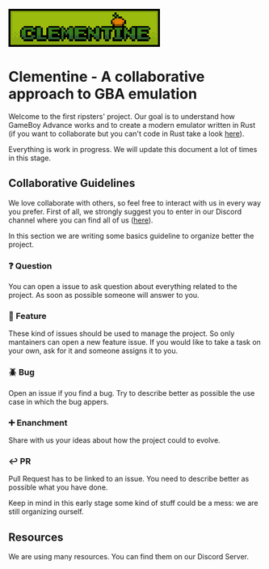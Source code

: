 
![Alt text](img/clementine_logo_200px.png?raw=true "Clementine_logo")
# Clementine - A collaborative approach to GBA emulation

Welcome to the first ripsters' project. Our goal is to understand how GameBoy Advance works and to create a modern emulator written in Rust (if you want to collaborate but you can't code in Rust take a look [here](https://doc.rust-lang.org/book/)).

Everything is work in progress. We will update this document a lot of times in this stage.


## Collaborative Guidelines
We love collaborate with others, so feel free to interact with us in every way you prefer. First of all, we strongly suggest you to enter in our Discord channel where you can find all of us ([here](https://discord.com/channels/919139369774891088/1013367016666714112)). 

In this section we are writing some basics guideline to organize better the project.

### ❓ Question
You can open a issue to ask question about everything related to the project. As soon as possible someone will answer to you.

### 🔨 Feature
These kind of issues should be used to manage the project. So only mantainers can open a new feature issue. If you would like to take a task on your own, ask for it and someone assigns it to you. 

### 🪲 Bug
Open an issue if you find a bug. Try to describe better as possible the use case in which the bug appers. 

### ➕ Enanchment
Share with us your ideas about how the project could to evolve.

### ↩️ PR
Pull Request has to be linked to an issue. You need to describe better as possible what you have done. 

Keep in mind in this early stage some kind of stuff could be a mess: we are still organizing ourself. 

## Resources
We are using many resources. You can find them on our Discord Server. 
